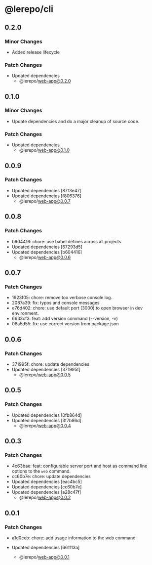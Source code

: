 # @lerepo/cli

## 0.2.0

### Minor Changes

- Added release lifecycle

### Patch Changes

- Updated dependencies
  - @lerepo/web-app@0.2.0

## 0.1.0

### Minor Changes

- Update dependencies and do a major cleanup of source code.

### Patch Changes

- Updated dependencies
  - @lerepo/web-app@0.1.0

## 0.0.9

### Patch Changes

- Updated dependencies [8713e47]
- Updated dependencies [f806376]
  - @lerepo/web-app@0.0.7

## 0.0.8

### Patch Changes

- b604416: chore: use babel defines across all projects
- Updated dependencies [67293d5]
- Updated dependencies [b604416]
  - @lerepo/web-app@0.0.6

## 0.0.7

### Patch Changes

- 1923f05: chore: remove too verbose console log.
- 2087a39: fix: typos and console messages
- e76d402: chore: use default port (3000) to open browser in dev environment.
- 6633cf3: feat: add version command (--version, -v)
- 08a5d55: fix: use correct version from package.json

## 0.0.6

### Patch Changes

- 371995f: chore: update dependencies
- Updated dependencies [371995f]
  - @lerepo/web-app@0.0.5

## 0.0.5

### Patch Changes

- Updated dependencies [0fb864d]
- Updated dependencies [3f7b86d]
  - @lerepo/web-app@0.0.4

## 0.0.3

### Patch Changes

- 4c63bae: feat: configurable server port and host as command line options to the `web` command.
- cc60b7e: chore: update dependencies
- Updated dependencies [eac4bc5]
- Updated dependencies [cc60b7e]
- Updated dependencies [a28c47f]
  - @lerepo/web-app@0.0.2

## 0.0.1

### Patch Changes

- a1d0ceb: chore: add usage information to the web command

- Updated dependencies [661f13a]

  - @lerepo/web-app@0.0.1
